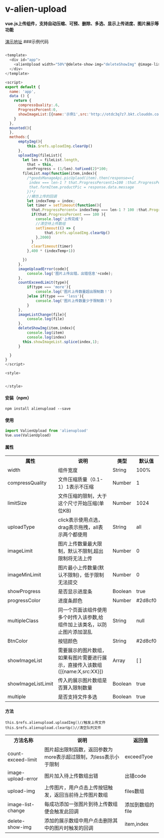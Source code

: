 # v-alien-upload

#### vue.js上传组件，支持自动压缩、可预、删除、多选、显示上传进度、图片展示等功能

####
[演示地址]()
###示例代码

```javascript

<template>
  <div id="app">
    <alienUpload width="50%"@delete-show-img="deleteShowImg" @image-list-change="imageListChange" @count-exceed-limit="countExceedLimit" @image-upload-error="imageUploadError" :showImageList="showImageList" @upload-img="uploadImg" :compressQuality="compressQuality" showProgress :ProgressPercent="ProgressPercent" ref="uploadImg"></alienUpload>
  </div>
</template>

<script>
export default {
  name: 'app',
  data () {
    return {
      compressQuality:.6,
      ProgressPercent:0,
      showImageList:[{name:'示例1',src:'http://otdc3q7z7.bkt.clouddn.com/146197530969E4FA88FFC41C3BA13A86.png'},{name:'示例2',src:'http://otdc3q7z7.bkt.clouddn.com/146197530969E4FA88FFC41C3BA13A86.png'}]
    }
  },
  mounted(){
  },
  methods:{
      emptyImg(){
          this.$refs.uploadImg.clearUp()
      },
      uploadImg(fileList){
        let len = fileList.length,
          that = this,
          onrProgress = (1/len).toFixed(2)*100;
        fileList.map(function(item,index){
          /*goodsManageApi.picUplaod(item).then(response=>{
           index === len-1 ? that.ProgressPercent1=100 :that.ProgressPercent1 += onrProgress;
           that.formItem.productPic = response.data.message
          })*/
          //模仿上传的回调
          let indexTemp = index;
          let timer = setTimeout(function(){
            that.ProgressPercent= indexTemp === len-1 ? 100 :that.ProgressPercent += onrProgress;
            if(that.ProgressPercent === 100 ){
              console.log('上传完成')
              //清空待上传数组
              setTimeout(() => {
                  that.$refs.uploadImg.clearUp()
              },2000)
            }
            clearTimeout(timer)
          },400 * (indexTemp+1))

        })
      },
      imageUploadError(code){
          console.log('图片上传出错，出错信息'+code);
      },
      countExceedLimit(type){
          if(type === 'more'){
              console.log('图片上传数量超出限制数！')
          }else if(type === 'less'){
              console.log('图片上传数量少于限制数！')
          }
      },
      imageListChange(file){
          console.log(file)
      },
      deleteShowImg(item,index){
          console.log(item)
          console.log(index)
        this.showImageList.splice(index,1);
      }

  }
}
</script>

<style>


</style>


```


#### 安装（npm）
```
npm install alienupload --save
```

#### 使用

```javascript
import ValienUpload from 'alienupload'
Vue.use(ValienUpload)
```

#### 属性

<table>
  <tr>
    <th>属性</th>
    <th>说明</th>
    <th>类型</th>
    <th>默认值</th>
  </tr>
  <tr>
    <td>width</td>
    <td>组件宽度</td>
    <td>String</td>
    <td>100%</td>
  </tr>
  <tr>
    <td>compressQuality</td>
    <td>文件压缩质量（0.1-1）1表示不压缩</td>
    <td>Number</td>
    <td>1</td>
  </tr>
  <tr>
    <td>limitSize</td>
    <td>文件压缩的限制，大于这个尺寸开始压缩(单位KB)</td>
    <td>Number</td>
    <td>1024</td>
  </tr>
  <tr>
    <td>uploadType</td>
    <td>click表示使用点选，drag表示拖拽，all表示两个都使用</td>
    <td>String</td>
    <td>all</td>
  </tr>
  <tr>
    <td>imageLimit</td>
    <td>图片上传数量最大限制，默认不限制,超出限制将无法上传</td>
    <td>Number</td>
    <td>0</td>
  </tr>
  <tr>
    <td>imageMinLimit</td>
    <td>图片最小上传数量(默认不限制)，低于限制无法提交</td>
    <td>Number</td>
    <td>0</td>
  </tr>
  <tr>
    <td>showProgress</td>
    <td>是否显示进度条</td>
    <td>Boolean</td>
    <td>true</td>
  </tr>
  <tr>
    <td>progressColor</td>
    <td>进度条颜色</td>
    <td>Number</td>
    <td>#2d8cf0</td>
  </tr>
  <tr>
    <td>multipleClass</td>
    <td>同一个页面该组件使用多个时传入该参数,给组件加上该类名，以防止图片添加混乱</td>
    <td>String</td>
    <td>null</td>
  </tr>
  <tr>
    <td>BtnColor</td>
    <td>按钮颜色</td>
    <td>String</td>
    <td>#2d8cf0</td>
  </tr>
  <tr>
    <td>showImageList</td>
    <td>需要展示的图片数组，如果有图片需要进行展示，直接传入该数组([{name:X,src:XX}])</td>
    <td>Array</td>
    <td>[ ]</td>
  </tr>
  <tr>
    <td>showImageListLimit</td>
    <td>传入的展示图片数组是否算入限制数量</td>
    <td>Boolean</td>
    <td>true</td>
  </tr>
  <tr>
    <td>multiple</td>
    <td>是否支持文件多选</td>
    <td>Boolean</td>
    <td>true</td>
  </tr>
</table>


#### 方法
<table>
  <tr>
    <th>方法名称</th>
    <th>说明</th>
    <th>返回值</th>
  </tr>
  <tr>
    <td>count-exceed-limit</td>
    <td>图片超出限制函数，返回参数为more表示超过限制，为less表示小于限制</td>
    <td>exceedTyoe</td>
  </tr>
  
  <tr>
    <td>image-upload-error</td>
    <td>图片加入待上传数组出错</td>
    <td>出错code</td>
  </tr>
  
  <tr>
    <td>upload-img</td>
    <td>上传图片，用户点击上传按钮触发，返回当前待上传图片数组</td>
    <td>files数组</td>
  </tr>
  
  
  <tr>
    <td>image-list-change</td>
    <td>每成功添加一张图片到待上传数组便会触发此回调</td>
    <td>添加到数组的file</td>
  </tr>
  
  <tr>
    <td>delete-show-img</td>
    <td>添加的展示数组中用户点击删除其中的图片时触发的回调</td>
    <td>item,index</td>
  </tr>
  
  ```
  this.$refs.alienupload.uploadImg()//触发上传文件
  this.$refs.alienupload.clearUp()//清空队列文件
  ```
  
    
  
 
</table>

